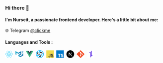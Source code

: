 ### Hi there 👋

#### I'm Nurseit, a passionate frontend developer. Here's a little bit about me:

🌐 Telegram [@clickme](https://t.me/nurseit_bakytbekov)  

#### Languages and Tools :
<div>
  <img src="https://github.com/devicons/devicon/blob/master/icons/react/react-original.svg" title="React" alt="React" width="25" height="25"/>&nbsp;
  <img src="https://github.com/devicons/devicon/blob/master/icons/materialui/materialui-original.svg" title="MaterialUI" alt="materialui" width="25" height="25"/>&nbsp;
  <img src="https://github.com/devicons/devicon/blob/master/icons/vuejs/vuejs-original.svg"  title="CSS3" alt="CSS" width="25" height="25"/>&nbsp;
  <img src="https://github.com/devicons/devicon/blob/master/icons/quasar/quasar-original.svg" title="HTML5" alt="HTML" width="25" height="25"/>&nbsp;
  <img src="https://github.com/devicons/devicon/blob/master/icons/javascript/javascript-original.svg" title="Javascript"  alt="Javascript" width="25" height="25"/>&nbsp;
  <img src="https://github.com/devicons/devicon/blob/master/icons/typescript/typescript-original.svg" title="Typescript"  alt="Typescript" width="25" height="25"/>&nbsp;
  <img src="https://github.com/devicons/devicon/blob/master/icons/nextjs/nextjs-original.svg" title="Nextjs"  alt="Nextjs" width="25" height="25"/>&nbsp;
  <img src="https://github.com/devicons/devicon/blob/master/icons/git/git-original.svg" title="Git" alt="Git" width="25" height="25"/>&nbsp;
  <img src="https://github.com/devicons/devicon/blob/master/icons/axios/axios-plain.svg" title="Axios" alt="Axios" width="25" height="25"/>&nbsp;
  
</div>
